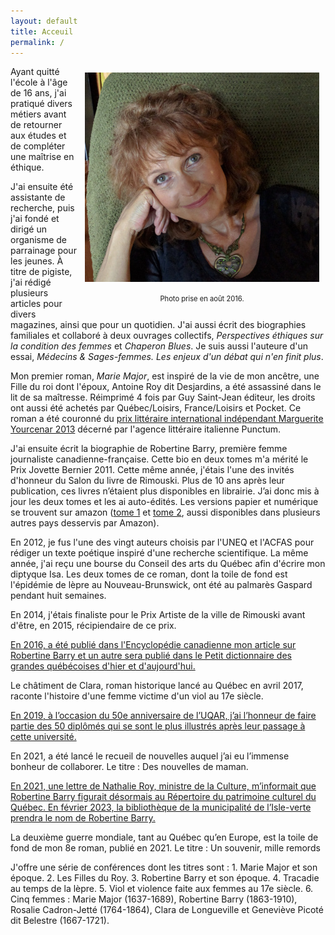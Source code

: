```yaml
---
layout: default
title: Acceuil
permalink: /
---
```


<div style='float:right; padding: 10px; font-size: 0.8em; text-align: center'>
  <img style="padding-bottom:0.5em;" src="images/2016-08-07 07.30.31-small.jpg" alt='photo'><br/>
  <p>Photo prise en août 2016.</p>
</div>

Ayant quitté l'école à l'âge de 16 ans, j'ai pratiqué divers métiers avant de retourner aux études et de compléter une maîtrise en éthique.

J'ai ensuite été assistante de recherche, puis j'ai fondé et dirigé un organisme de parrainage pour les jeunes. À titre de pigiste, j'ai rédigé plusieurs articles pour divers magazines, ainsi que pour un quotidien. J'ai aussi écrit des biographies familiales et collaboré à deux ouvrages collectifs, *Perspectives éthiques sur la condition des femmes* et *Chaperon Blues*. Je suis aussi l'auteure d'un essai, *Médecins & Sages-femmes. Les enjeux d'un débat qui n'en finit plus*.

Mon premier roman, *Marie Major*, est inspiré de la vie de mon ancêtre, une Fille du roi dont l'époux, Antoine Roy dit Desjardins, a été assassiné dans le lit de sa maîtresse. Réimprimé 4 fois par Guy Saint-Jean éditeur, les droits ont aussi été achetés par Québec/Loisirs, France/Loisirs et Pocket. Ce roman a été couronné du [prix littéraire international indépendant Marguerite Yourcenar 2013](http://ici.radio-canada.ca/nouvelles/arts_et_spectacles/2013/08/14/001-sergine-desjardins-recoit-un-prix-litteraire.shtml) décerné par l'agence littéraire italienne Punctum.

J'ai ensuite écrit la biographie de Robertine Barry, première femme journaliste
canadienne-française. Cette bio en deux tomes m'a mérité le Prix Jovette
Bernier 2011. Cette même année, j'étais l'une des invités d'honneur du Salon du
livre de Rimouski. Plus de 10 ans après leur publication, ces livres
n’étaient plus disponibles en librairie. J’ai donc mis à jour les deux tomes et
les ai auto-édités. Les versions papier et numérique se trouvent sur amazon ([tome 1](https://www.amazon.ca/-/fr/Sergine-Desjardins-ebook/dp/B08FF456RF/ref=sr_1_1?__mk_fr_CA=%C3%85M%C3%85%C5%BD%C3%95%C3%91&crid=1O1VA2H25J05&dchild=1&keywords=robertine+barry+tome+1&qid=1598537092&sprefix=Robertine+Barry%2Caps%2C144&sr=8-1) et [tome 2](https://www.amazon.ca/-/fr/Sergine-Desjardins-ebook/dp/B08FL86DHW/ref=sr_1_1?__mk_fr_CA=%C3%85M%C3%85%C5%BD%C3%95%C3%91&dchild=1&keywords=robertine+barry+tome+2&qid=1598537119&sr=8-1), aussi disponibles dans plusieurs autres pays desservis par Amazon).

En 2012, je fus l'une des vingt auteurs choisis par l'UNEQ et l'ACFAS pour
rédiger un texte poétique inspiré d'une recherche scientifique. La même année,
j'ai reçu une bourse du Conseil des arts du Québec afin d'écrire mon diptyque
Isa. Les deux tomes de ce roman, dont la toile de fond est l'épidémie de lèpre
au Nouveau-Brunswick, ont été au palmarès Gaspard pendant huit semaines.

En 2014, j'étais finaliste pour le Prix Artiste de la ville de Rimouski avant d'être, en 2015, récipiendaire de ce prix.

[En 2016, a été publié dans l'Encyclopédie canadienne mon article sur Robertine Barry et un autre sera publié dans le Petit dictionnaire des grandes québécoises d'hier et d'aujourd'hui.](https://www.thecanadianencyclopedia.ca/fr/article/robertine-barry-francoise)

Le châtiment de Clara, roman historique lancé au Québec en avril 2017, raconte l'histoire d'une femme victime d'un viol au 17e siècle.

[En 2019, à l’occasion du 50e anniversaire de l’UQAR, j’ai l’honneur de faire partie des 50 diplômés qui se sont le plus illustrés après leur passage à cette université.](https://fr.calameo.com/books/000879539931cf2b0f894)

En 2021, a été lancé le recueil de nouvelles auquel j’ai eu l’immense bonheur de collaborer. Le titre : Des nouvelles de maman.

[En 2021, une lettre de Nathalie Roy, ministre de la Culture, m’informait que Robertine Barry figurait désormais au Répertoire du patrimoine culturel du Québec. En février 2023, la bibliothèque de la municipalité de l’Isle-verte prendra le nom de Robertine Barry.](https://www.lesoleil.com/actualite/en-region/lisle-verte-renommera-sa-bibliotheque-pour-rendre-hommage-a-la-premiere-femme-journaliste-du-quebec-a4edd74d356108ee90468035adaa31ee)

La deuxième guerre mondiale, tant au Québec qu’en Europe, est la toile de fond de mon 8e roman, publié en 2021. Le titre : Un souvenir, mille remords

J'offre une série de conférences dont les titres sont : 1. Marie Major et son époque. 2. Les Filles du Roy. 3. Robertine Barry et son époque. 4. Tracadie au temps de la lèpre. 5. Viol et violence faite aux femmes au 17e siècle. 6. Cinq femmes : Marie Major (1637-1689), Robertine Barry (1863-1910), Rosalie Cadron-Jetté (1764-1864), Clara de Longueville et Geneviève Picoté dit Belestre (1667-1721).
